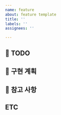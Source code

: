 ```yaml
---
name: feature
about: feature template
title: ''
labels: ''
assignees: ''

---
```


## 📝 TODO

## 🚀 구현 계획

## 📘 참고 사항

## ETC
